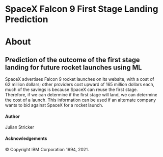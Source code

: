# SpaceX Falcon 9 First Stage Landing Prediction


# About
## Prediction of the outcome of the first stage landing for future rocket launches using ML

SpaceX advertises Falcon 9 rocket launches on its website, with a cost of 62 million dollars; other providers cost upward of 165 million dollars each, much of the savings is because SpaceX can reuse the first stage. Therefore, if we can determine if the first stage will land, we can determine the cost of a launch. This information can be used if an alternate company wants to bid against SpaceX for a rocket launch.




#### Author
Julian Stricker

#### Acknowledgements
© Copyright IBM Corporation 1994, 2021.
